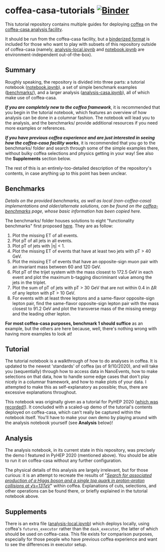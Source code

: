 
# coffea-casa-tutorials [![Binder](https://mybinder.org/badge_logo.svg)](https://mybinder.org/v2/gh/CoffeaTeam/coffea-casa-tutorials/master)
This tutorial repository contains multiple guides for deploying [coffea](https://github.com/CoffeaTeam/coffea) on the [coffea-casa analysis facility](https://github.com/CoffeaTeam/coffea-casa).

It should be run from the coffea-casa facility, but a [binderized format](%28https://mybinder.org/v2/gh/CoffeaTeam/coffea-casa-tutorials/master) is included for those who want to play with subsets of this repository outside of coffea-casa (namely, [analysis-local.ipynb](https://github.com/CoffeaTeam/coffea-casa-tutorials/blob/master/analysis-local.ipynb) and [notebook.ipynb](https://github.com/CoffeaTeam/coffea-casa-tutorials/blob/master/notebook.ipynb) are environment-independent out-of-the-box).

## Summary
Roughly speaking, the repository is divided into three parts: a tutorial notebook ([notebook.ipynb](https://github.com/CoffeaTeam/coffea-casa-tutorials/blob/master/notebook.ipynb)), a set of simple benchmark examples ([benchmarks/](https://github.com/CoffeaTeam/coffea-casa-tutorials/tree/master/benchmarks)), and a larger analysis ([analysis-casa.ipynb](https://github.com/CoffeaTeam/coffea-casa-tutorials/blob/master/analysis-casa.ipynb)), all of which make use of coffea-casa.

***If you are completely new to the coffea framework***, it is recommended that you begin in the tutorial notebook, which features an overview of how analysis can be done in a columnar fashion. The notebook will lead you to the analysis, and the benchmarks/ provide additional resources if you need more examples or references.

***If you have previous coffea experience and are just interested in seeing how the coffea-casa facility works***, it is recommended that you go to the benchmarks/ folder and search through some of the simple examples there, without bulky coffea selections and physics getting in your way! See also the **Supplements** section below.

The rest of this is an entirely-too-detailed description of the repository's contents, in case anything up to this point has been unclear.

## Benchmarks
*Details on the provided benchmarks, as well as local (non-coffea-casa) implementations and older/alternate solutions, can be found on the [coffea-benchmarks](https://github.com/mat-adamec/coffea-benchmarks) page, whose basic information has been copied here.*

The benchmarks/ folder houses solutions to eight "functionality benchmarks" first proposed [here](https://github.com/iris-hep/adl-benchmarks-index). They are as follow:
1. Plot the missing ET of all events.
2. Plot pT of all jets in all events.
3. Plot pT of jets with |η| < 1.
4. Plot the missing ET of events that have at least two jets with pT > 40 GeV.
5. Plot the missing ET of events that have an opposite-sign muon pair with an invariant mass between 60 and 120 GeV.
6. Plot pT of the trijet system with the mass closest to 172.5 GeV in each event and plot the maximum b-tagging discriminant value among the jets in the triplet.
7. Plot the sum of pT of jets with pT > 30 GeV that are not within 0.4 in ΔR of any lepton with pT > 10 GeV.
8. For events with at least three leptons and a same-flavor opposite-sign lepton pair, find the same-flavor opposite-sign lepton pair with the mass closest to 91.2 GeV and plot the transverse mass of the missing energy and the leading other lepton.

**For most coffea-casa purposes, benchmark 1 should suffice** as an example, but the others are here because, well, there's nothing wrong with having more examples to look at!

## Tutorial
The tutorial notebook is a walkthrough of how to do analyses in coffea. It is updated to the newest 'standards' of coffea (as of 9/10/2020), and will take you (sequentially) through how to access data in NanoEvents, how to make selections on that data, how to handle some edge cases that don't play nicely in a columnar framework, and how to make plots of your data. I attempted to make this as self-explanatory as possible; thus, there are excessive explanations throughout.

This notebook was originally given as a tutorial for PyHEP 2020 ([which was recorded!](https://www.youtube.com/watch?v=oPl0t8J36-Q)). It concluded with a scaled-up demo of the tutorial's contents deployed on coffea-casa, which can't really be captured within the notebook itself. You'll have to make your own demo by playing around with the analysis notebook yourself (see **Analysis** below)!

## Analysis
The analysis notebook, in its current state in this repository, was precisely the demo I featured in PyHEP 2020 (mentioned above). You should be able to run it on coffea-casa without any further configuration.

The physical details of this analysis are largely irrelevant, but for those curious: it is an attempt to recreate the results of "*[Search for associated production of a Higgs boson and a single top quark in proton-proton collisions at √s=13TeV](https://journals.aps.org/prd/abstract/10.1103/PhysRevD.99.092005)*" within coffea. Explanations of cuts, selections, and other operations can be found there, or briefly explained in the tutorial notebook above. 

## Supplements
There is an extra file ([analysis-local.ipynb](https://github.com/CoffeaTeam/coffea-casa-tutorials/blob/master/analysis-local.ipynb)) which deploys locally, using coffea's `futures_executor` rather than the `dask_executor`, the latter of which should be used on coffea-casa. This file exists for comparison purposes, especially for those people who have previous coffea experience and want to see the differences in executor setup.
